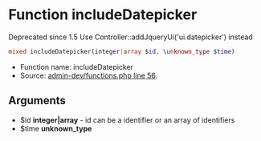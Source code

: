 Function includeDatepicker
===========================

Deprecated since 1.5
Use Controller::addJqueryUi(&#039;ui.datepicker&#039;) instead



```php
mixed includeDatepicker(integer|array $id, \unknown_type $time)
```

* Function name: includeDatepicker
* Source: [admin-dev/functions.php line 56](https://github.com/PrestaShop/PrestaShop/blob/1.5.5.0/admin-dev/functions.php#L56).

Arguments
---------

* $id **integer|array** - id can be a identifier or an array of identifiers
* $time **unknown_type**

